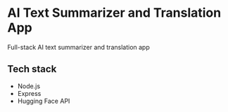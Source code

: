 # AI Text Summarizer and Translation App

Full-stack AI text summarizer and translation app

## Tech stack 
- Node.js
- Express
- Hugging Face API

